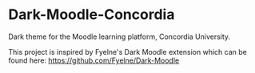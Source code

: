 # Dark-Moodle-Concordia
Dark theme for the Moodle learning platform, Concordia University.

This project is inspired by Fyelne's Dark Moodle extension which can be found here:  https://github.com/Fyelne/Dark-Moodle
